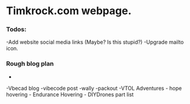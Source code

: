 # Timkrock.com webpage. 


### Todos: 
-Add website social media links (Maybe? Is this stupid?)
-Upgrade mailto icon. 

### Rough blog plan
-
-Vbecad blog 
-vibecode post
-wally 
-packout
-VTOL Adventures
    - hope hovering
    - Endurance Hovering 
    - DIYDrones part list



